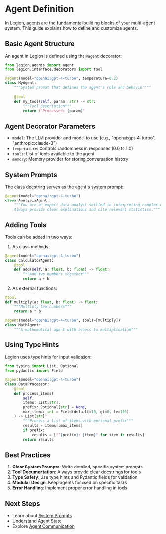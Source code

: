 # Agent Definition

In Legion, agents are the fundamental building blocks of your multi-agent system. This guide explains how to define and customize agents.

## Basic Agent Structure

An agent in Legion is defined using the `@agent` decorator:

```python
from legion.agents import agent
from legion.interface.decorators import tool

@agent(model="openai:gpt-4-turbo", temperature=0.2)
class MyAgent:
    """System prompt that defines the agent's role and behavior"""
    
    @tool
    def my_tool(self, param: str) -> str:
        """Tool description"""
        return f"Processed: {param}"
```

## Agent Decorator Parameters

- `model`: The LLM provider and model to use (e.g., "openai:gpt-4-turbo", "anthropic:claude-3")
- `temperature`: Controls randomness in responses (0.0 to 1.0)
- `tools`: List of tools available to the agent
- `memory`: Memory provider for storing conversation history

## System Prompts

The class docstring serves as the agent's system prompt:

```python
@agent(model="openai:gpt-4-turbo")
class AnalysisAgent:
    """You are an expert data analyst skilled in interpreting complex datasets.
    Always provide clear explanations and cite relevant statistics."""
```

## Adding Tools

Tools can be added in two ways:

1. As class methods:
```python
@agent(model="openai:gpt-4-turbo")
class CalculatorAgent:
    @tool
    def add(self, a: float, b: float) -> float:
        """Add two numbers together"""
        return a + b
```

2. As external functions:
```python
@tool
def multiply(a: float, b: float) -> float:
    """Multiply two numbers"""
    return a * b

@agent(model="openai:gpt-4-turbo", tools=[multiply])
class MathAgent:
    """A mathematical agent with access to multiplication"""
```

## Using Type Hints

Legion uses type hints for input validation:

```python
from typing import List, Optional
from pydantic import Field

@agent(model="openai:gpt-4-turbo")
class DataProcessor:
    @tool
    def process_items(
        self,
        items: List[str],
        prefix: Optional[str] = None,
        max_items: int = Field(default=10, gt=0, le=100)
    ) -> List[str]:
        """Process a list of items with optional prefix"""
        results = items[:max_items]
        if prefix:
            results = [f"{prefix}: {item}" for item in results]
        return results
```

## Best Practices

1. **Clear System Prompts**: Write detailed, specific system prompts
2. **Tool Documentation**: Always provide clear docstrings for tools
3. **Type Safety**: Use type hints and Pydantic fields for validation
4. **Modular Design**: Keep agents focused on specific tasks
5. **Error Handling**: Implement proper error handling in tools

## Next Steps

- Learn about [System Prompts](system-prompts.md)
- Understand [Agent State](agent-state.md)
- Explore [Agent Communication](agent-communication.md)
